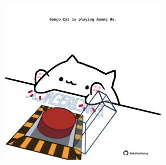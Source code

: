 <!-- built at 07/11/2022, 07:01:10 UTC -->
<p align="center">
  <img width="500" height="500" src="./ReadmeImage.svg">
</p>
